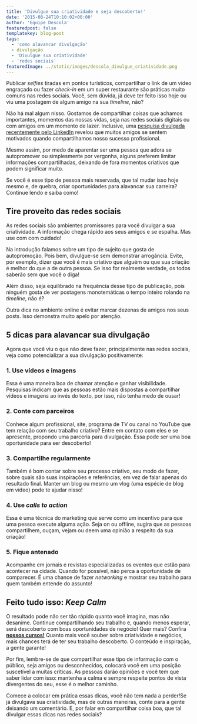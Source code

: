```yaml
---
title: 'Divulgue sua criatividade e seja descoberto!'
date: '2015-08-24T10:10:02+00:00'
author: 'Equipe Descola'
featuredpost: false
templatekey: blog-post
tags:
  - 'como alavancar divulgação'
  - divulgação
  - 'Divulgue sua criatividade'
  - 'redes sociais'
featuredImage: ../static/images/descola_divulgue_criatividade.png
---
```


Publicar _selfies_ tiradas em pontos turísticos, compartilhar o link de um vídeo engraçado ou fazer _check-in_ em um super restaurante são práticas muito comuns nas redes sociais. Você, sem dúvida, já deve ter feito isso hoje ou viu uma postagem de algum amigo na sua _timeline_, não?

Não há mal algum nisso. Gostamos de compartilhar coisas que achamos importantes, momentos das nossas vidas, seja nas redes sociais digitais ou com amigos em um momento de lazer. Inclusive, uma [<u>pesquisa divulgada recentemente pelo LinkedIn</u>](http://blog.linkedin.com/2015/04/29/how-to-succeed-with-the-new-norms-work/) revelou que muitos amigos se sentem motivados quando compartilhamos nosso sucesso profissional.

Mesmo assim, por medo de aparentar ser uma pessoa que adora se autopromover ou simplesmente por vergonha, alguns preferem limitar informações compartilhadas, deixando de fora momentos criativos que podem significar muito.

Se você é esse tipo de pessoa mais reservada, que tal mudar isso hoje mesmo e, de quebra, criar oportunidades para alavancar sua carreira? Continue lendo e saiba como!

## **Tire proveito das redes sociais**

As redes sociais são ambientes promissores para você divulgar a sua criatividade. A informação chega rápido aos seus amigos e se espalha. Mas use com com cuidado!

Na introdução falamos sobre um tipo de sujeito que gosta de autopromoção. Pois bem, divulgue-se sem demonstrar arrogância. Evite, por exemplo, dizer que você é mais criativo que alguém ou que sua criação é melhor do que a de outra pessoa. Se isso for realmente verdade, os todos saberão sem que você o diga!

Além disso, seja equilibrado na frequência desse tipo de publicação, pois ninguém gosta de ver postagens monotemáticas o tempo inteiro rolando na _timeline_, não é?

Outra dica no ambiente online é evitar marcar dezenas de amigos nos seus posts. Isso demonstra muito apelo por atenção.

## **5 dicas para alavancar sua divulgação**

Agora que você viu o que não deve fazer, principalmente nas redes sociais, veja como potencializar a sua divulgação positivamente:

### **1. Use vídeos e imagens**

Essa é uma maneira boa de chamar atenção e ganhar visibilidade. Pesquisas indicam que as pessoas estão mais dispostas a compartilhar vídeos e imagens ao invés do texto, por isso, não tenha medo de ousar!

### **2. Conte com parceiros**

Conhece algum profissional, site, programa de TV ou canal no YouTube que tem relação com seu trabalho criativo? Entre em contato com eles e se apresente, propondo uma parceria para divulgação. Essa pode ser uma boa oportunidade para ser descoberto!

### **3. Compartilhe regularmente**

Também é bom contar sobre seu processo criativo, seu modo de fazer, sobre quais são suas inspirações e referências, em vez de falar apenas do resultado final. Manter um blog ou mesmo um vlog (uma espécie de blog em vídeo) pode te ajudar nisso!

### **4. Use** _calls to action_

Essa é uma técnica do marketing que serve como um incentivo para que uma pessoa execute alguma ação. Seja on ou offline, sugira que as pessoas compartilhem, ouçam, vejam ou deem uma opinião a respeito da sua criação!

### **5. Fique antenado**

Acompanhe em jornais e revistas especializadas os eventos que estão para acontecer na cidade. Quando for possível, não perca a oportunidade de comparecer. É uma chance de fazer _networking_ e mostrar seu trabalho para quem também entende do assunto!

## **Feito tudo isso:** _Keep Calm_

O resultado pode não ser tão rápido quanto você imagina, mas não desanime. Continue compartilhando seu trabalho e, quando menos esperar, será descoberto com boas oportunidades de negócio! Quer mais? Confira **[nossos cursos!](http://descola.org/cursos/)** Quanto mais você souber sobre criatividade e negócios, mais chances terá de ter seu trabalho descoberto. O conteúdo e inspiração, a gente garante!

Por fim, lembre-se de que compartilhar esse tipo de informação com o público, seja amigos ou desconhecidos, colocará você em uma posição suscetível a muitas críticas. As pessoas darão opiniões e você tem que saber lidar com isso: mantenha a calma e sempre respeite pontos de vista divergentes do seu, esse é o melhor caminho.

Comece a colocar em prática essas dicas, você não tem nada a perder!Se já divulgava sua criatividade, mas de outras maneiras, conte para a gente deixando um comentário. E, por falar em compartilhar coisa boa, que tal divulgar essas dicas nas redes sociais?
